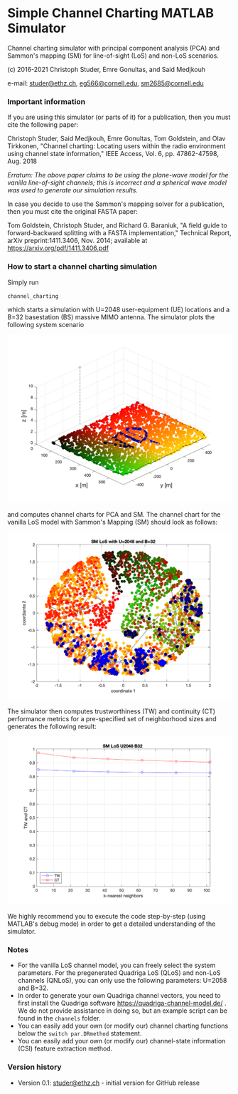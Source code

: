 # Simple Channel Charting MATLAB Simulator

Channel charting simulator with principal component analysis (PCA) and Sammon's mapping (SM) for line-of-sight (LoS) and non-LoS scenarios. 
 
(c) 2016-2021 Christoph Studer, Emre Gonultas, and Said Medjkouh

e-mail: studer@ethz.ch, eg566@cornell.edu, sm2685@cornell.edu

### Important information

If you are using this simulator (or parts of it) for a publication, then you must cite the following paper:

Christoph Studer, Said Medjkouh, Emre Gonultas, Tom Goldstein, and Olav Tirkkonen, "Channel charting: Locating users within the radio environment using channel state information," IEEE Access, Vol. 6, pp. 47862-47598, Aug. 2018

_Erratum: The above paper claims to be using the plane-wave model for the vanilla line-of-sight channels; this is incorrect and a spherical wave model was used to generate our simulation results._

In case you decide to use the Sammon's mapping solver for a publication, then you must cite the original FASTA paper:

Tom Goldstein, Christoph Studer, and Richard G. Baraniuk, "A field guide to forward-backward splitting with a FASTA implementation," Technical Report, arXiv preprint:1411.3406, Nov. 2014; available at https://arxiv.org/pdf/1411.3406.pdf

### How to start a channel charting simulation

Simply run

```sh
channel_charting
```

which starts a simulation with U=2048 user-equipment (UE) locations and a B=32 basestation (BS) massive MIMO antenna. The simulator plots the following system scenario

![](output/scenario.png?raw=true "")

and computes channel charts for PCA and SM. The channel chart for the vanilla LoS model with Sammon's Mapping (SM) should look as follows:

![](output/CC_SM_LoS_U2048_B32.png?raw=true "")

The simulator then computes trustworthiness (TW) and continuity (CT) performance metrics for a pre-specified set of neighborhood sizes and generates the following result:

![](output/TW_CT_SM_LoS_U2048_B32.png?raw=true "")

We highly recommend you to execute the code step-by-step (using MATLAB's debug mode) in order to get a detailed understanding of the simulator.

### Notes

* For the vanilla LoS channel model, you can freely select the system parameters. For the pregenerated Quadriga LoS (QLoS) and non-LoS channels (QNLoS), you can only use the following parameters: U=2058 and B=32. 
* In order to generate your own Quadriga channel vectors, you need to first install the Quadriga software https://quadriga-channel-model.de/ . We do not provide assistance in doing so, but an example script can be found in the `channels` folder. 
* You can easily add your own (or modify our) channel charting functions below the `switch par.DRmethod` statement. 
* You can easily add your own (or modify our) channel-state information (CSI) feature extraction method. 


### Version history

* Version 0.1: studer@ethz.ch - initial version for GitHub release
